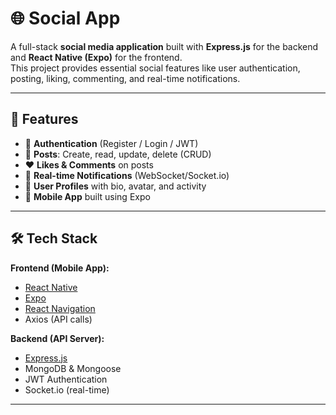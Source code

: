 # 🌐 Social App

A full-stack **social media application** built with **Express.js** for the backend and **React Native (Expo)** for the frontend.  
This project provides essential social features like user authentication, posting, liking, commenting, and real-time notifications.

---

## 🚀 Features

- 🔐 **Authentication** (Register / Login / JWT)
- 📝 **Posts**: Create, read, update, delete (CRUD)
- ❤️ **Likes & Comments** on posts
- 🔔 **Real-time Notifications** (WebSocket/Socket.io)
- 👤 **User Profiles** with bio, avatar, and activity
- 📱 **Mobile App** built using Expo

---

## 🛠️ Tech Stack

**Frontend (Mobile App):**
- [React Native](https://reactnative.dev/)
- [Expo](https://expo.dev/)
- [React Navigation](https://reactnavigation.org/)
- Axios (API calls)

**Backend (API Server):**
- [Express.js](https://expressjs.com/)
- MongoDB & Mongoose
- JWT Authentication
- Socket.io (real-time)

---


